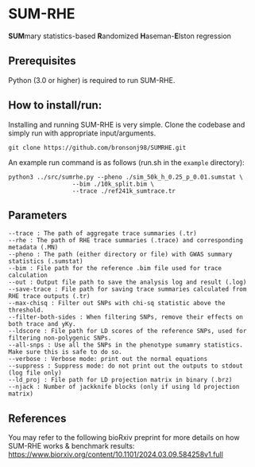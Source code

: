 # SUM-RHE
**SUM**mary statistics-based **R**andomized **H**aseman-**E**lston regression

## Prerequisites
Python (3.0 or higher) is required to run SUM-RHE.

## How to install/run:
Installing and running SUM-RHE is very simple. Clone the codebase and simply run with appropriate input/arguments.
```
git clone https://github.com/bronsonj98/SUMRHE.git
```

An example run command is as follows (run.sh in the ```example``` directory):
```
python3 ../src/sumrhe.py --pheno ./sim_50k_h_0.25_p_0.01.sumstat \
                  --bim ./10k_split.bim \
                  --trace ./ref241k_sumtrace.tr  
```

## Parameters

```
--trace : The path of aggregate trace summaries (.tr)
--rhe : The path of RHE trace summaries (.trace) and corresponding metadata (.MN)
--pheno : The path (either directory or file) with GWAS summary statistics (.sumstat)
--bim : File path for the reference .bim file used for trace calculation
--out : Output file path to save the analysis log and result (.log)
--save-trace : File path for saving trace summaries calculated from RHE trace outputs (.tr)
--max-chisq : Filter out SNPs with chi-sq statistic above the threshold.
--filter-both-sides : When filtering SNPs, remove their effects on both trace and yKy.
--ldscore : File path for LD scores of the reference SNPs, used for filtering non-polygenic SNPs.
--all-snps : Use all the SNPs in the phenotype sumamry statistics. Make sure this is safe to do so.
--verbose : Verbose mode: print out the normal equations
--suppress : Suppress mode: do not print out the outputs to stdout (log file only)
--ld_proj : File path for LD projection matrix in binary (.brz)
--njack : Number of jackknife blocks (only if using ld projection matrix)
```

## References
You may refer to the following bioRxiv preprint for more details on how SUM-RHE works & benchmark results:
https://www.biorxiv.org/content/10.1101/2024.03.09.584258v1.full
